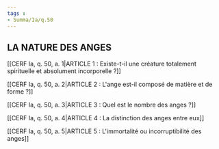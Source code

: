 ```yaml
---
tags : 
- Summa/Ia/q.50
---
```


## LA NATURE DES ANGES

[[CERF Ia, q. 50, a. 1|ARTICLE 1 : Existe-t-il une créature totalement spirituelle et absolument incorporelle ?]]

[[CERF Ia, q. 50, a. 2|ARTICLE 2 : L'ange est-il composé de matière et de forme ?]]

[[CERF Ia, q. 50, a. 3|ARTICLE 3 : Quel est le nombre des anges ?]]

[[CERF Ia, q. 50, a. 4|ARTICLE 4 : La distinction des anges entre eux]]

[[CERF Ia, q. 50, a. 5|ARTICLE 5 : L'immortalité ou incorruptibilité des anges]]

